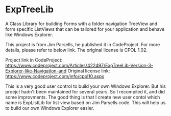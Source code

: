 # ExpTreeLib
A Class Library for building Forms with a folder navigation TreeView and form specific ListViews that can be tailored for your application and behave like Windows Explorer.

This project is from Jim Parsells, he published it in CodeProject.
For more details, please refer to below link.
The original license is CPOL 1.02.

Project link in CodeProject:
https://www.codeproject.com/Articles/422497/ExpTreeLib-Version-3-Explorer-like-Navigation-and
Original license link:
https://www.codeproject.com/info/cpol10.aspx

This is a very good user control to build your own Windows Explorer. But his proejct hadn't been maintained for several years. So I recompiled it, and did some improvments. The good thing is that I create new user contol which name is ExpListLib for list view based on Jim Parsells code. This will help us to build our own Windows Explorer easier.
